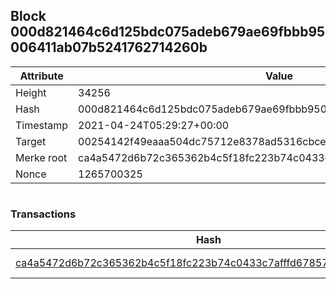 ## Block 000d821464c6d125bdc075adeb679ae69fbbb95006411ab07b5241762714260b

Attribute | Value
--- | ---
Height | 34256
Hash | 000d821464c6d125bdc075adeb679ae69fbbb95006411ab07b5241762714260b
Timestamp | 2021-04-24T05:29:27+00:00
Target | 00254142f49eaaa504dc75712e8378ad5316cbcead634704b3734b6271167cc4
Merke root | ca4a5472d6b72c365362b4c5f18fc223b74c0433c7afffd678576f52c95e6b04
Nonce | 1265700325

```

```

### Transactions

Hash | Amount
--- | ---
[ca4a5472d6b72c365362b4c5f18fc223b74c0433c7afffd678576f52c95e6b04](ca4a5472d6b72c365362b4c5f18fc223b74c0433c7afffd678576f52c95e6b04.md) | 10.00000000 SKEPTI 

